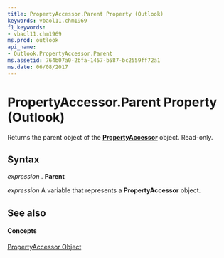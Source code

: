 ```yaml
---
title: PropertyAccessor.Parent Property (Outlook)
keywords: vbaol11.chm1969
f1_keywords:
- vbaol11.chm1969
ms.prod: outlook
api_name:
- Outlook.PropertyAccessor.Parent
ms.assetid: 764b07a0-2bfa-1457-b587-bc2559ff72a1
ms.date: 06/08/2017
---
```



# PropertyAccessor.Parent Property (Outlook)

Returns the parent object of the  **[PropertyAccessor](Outlook.PropertyAccessor.md)** object. Read-only.


## Syntax

 _expression_ . **Parent**

 _expression_ A variable that represents a **PropertyAccessor** object.


## See also


#### Concepts


[PropertyAccessor Object](Outlook.PropertyAccessor.md)

